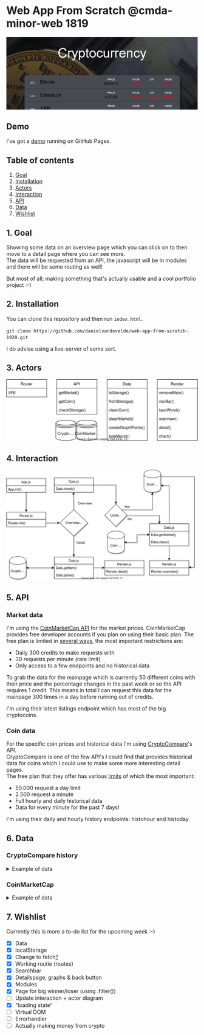 # Web App From Scratch @cmda-minor-web 1819

<kbd>![Shiny front-end](https://raw.githubusercontent.com/DanielvandeVelde/web-app-from-scratch-1920/master/public/img/banner.png "Shiny front-end")</kbd>

## Demo

I've got a [demo](https://danielvandevelde.github.io/web-app-from-scratch-1920/) running on GitHub Pages.

## Table of contents

1. [Goal](#1-Goal)
2. [Installation](#2-Installation)
3. [Actors](#3-Actors)
4. [Interaction](#4-Interaction)
5. [API](#5-API)
6. [Data](#6-Data)
7. [Wishlist](#7-Wishlist)

## 1. Goal

Showing some data on an overview page which you can click on to then move to a detail page where you can see more.  
The data will be requested from an API, the javascript will be in modules and there will be some routing as well!

But most of all; making something that's actually usable and a cool portfolio project :-)

## 2. Installation

You can clone this repository and then run `index.html`.

`git clone https://github.com/danielvandevelde/web-app-from-scratch-1920.git`

I do advise using a live-server of some sort.

## 3. Actors

<kbd>![Actor Diagram](https://raw.githubusercontent.com/DanielvandeVelde/web-app-from-scratch-1920/master/public/img/actor.svg?sanitize=true "Actor diagram")</kbd>

## 4. Interaction

<kbd>![Interaction diagram](https://raw.githubusercontent.com/DanielvandeVelde/web-app-from-scratch-1920/master/public/img/Interaction.svg?sanitize=true "Interaction diagram")</kbd>

## 5. API

### Market data

I'm using the [CoinMarketCap API](https://coinmarketcap.com/api/documentation/v1/) for the market prices.
CoinMarketCap provides free developer accounts if you plan on using their basic plan.
The free plan is limited in [several ways](https://pro.coinmarketcap.com/features), the most important restrictions are:

- Daily 300 credits to make requests with
- 30 requests per minute (rate limit)
- Only access to a few endpoints and no historical data

To grab the data for the mainpage which is currently 50 different coins with their price and the percentage changes in the past week or so the API requires 1 credit.
This means in total I can request this data for the mainpage 300 times in a day before running out of credits.

I'm using their latest listings endpoint which has most of the big cryptocoins.

### Coin data

For the specific coin prices and historical data I'm using [CryptoCompare](https://min-api.cryptocompare.com/documentation)'s API.  
CryptoCompare is one of the few API's I could find that provides historical data for coins which I could use to make some more interesting detail pages.  
The free plan that they offer has various [limits](https://min-api.cryptocompare.com/pricing) of which the most important:

- 50.000 request a day limit
- 2.500 request a minute
- Full hourly and daily historical data
- Data for every minute for the past 7 days!

I'm using their daily and hourly history endpoints: histohour and histoday.

## 6. Data

### CryptoCompare history

<details>
 <summary>Example of data</summary>

```js
{
  Response: "Succes",
  Message: "", //Empty string
  HasWarning: false,
  Type: Number, //100
  Ratelimit: {}, //Empty object
  Data: {
    Aggregated: false,
    TimeFrom: Number, //Epoch
    TimeTo: Number, // Epoch
    Data: [
      i: {
        time: Number,
        high: Number,
        low: Number,
        open: Number,
        volumefrom: Number,
        volumeto: Number,
        close: Number,
        conversationType: "direct",
        conversionSumbol: "" //Empty string
      }
    ]
  }
}
```

</details>

### CoinMarketCap

<details>
<summary>Example of data</summary>

```js
{
  data: [
    i: {
      circulating_supply: Number,
      cmc_rank: Number, //CoinMarketCap ranking
      date_added: "", //ISO 8601
      id: Number, //Bitcoin = 1, etc.
      last_updated: "", //ISO 8601
      max_supply: Number,
      name: "Coin name", //e.g. Bitcoin, Ethereum, Litecoin
      num_market_pairs: Number,
      patform: null,
      quote: {
        EUR: {
          last_updated: "", //ISO 8601
          market_cap: Number,
          percent_change_1h: Number,
          percent_change_24h: Number,
          percent_change_7d: Number,
          price: Number,
          volume_24h: Number
        },
        volume_24: Number,
        percent_change_1h: Number
      },
      slug: "Coin name", //e.g. Bitcoin, Ethereum, Litecoin
      symbol: "ticker", //e.g. BTC, ETH, LTC
      tags: [ "minable"],
      total_supply: Number
    }
  ],
  status: {
  credit_count: Number, //Amount of credits used for request
  elapsed: Number, //Time in ms
  error_code Number, //0 if no errorcode
  error_message: null, //Unless there is one, then string.
  notice: null,
  timestamp: "",//ISO 8601
  }
}
```

</details>

## 7. Wishlist

Currently this is more a to-do list for the upcoming week :-)

- [x] Data
- [x] localStorage
- [x] Change to fetch[?](https://gomakethings.com/why-i-still-use-xhr-instead-of-the-fetch-api/)
- [x] Working routie (routes)
- [x] Searchbar
- [x] Detailspage, graphs & back button
- [x] Modules
- [x] Page for big winner/loser (using .filter())
- [ ] Update interaction + actor diagram
- [x] "loading state"
- [ ] Virtual DOM
- [ ] Errorhandler
- [ ] Actually making money from crypto
